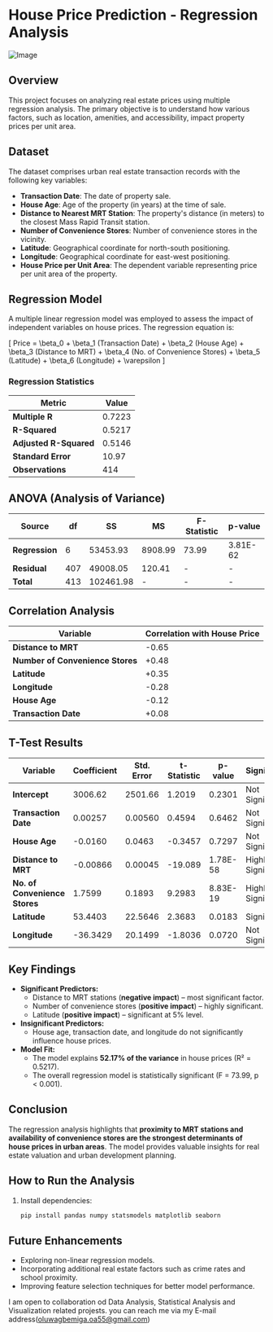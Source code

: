 # House Price Prediction - Regression Analysis

![Image](https://github.com/user-attachments/assets/338b94b6-0b91-4d6d-9d98-085b2f13a51e)

## Overview
This project focuses on analyzing real estate prices using multiple regression analysis. The primary objective is to understand how various factors, such as location, amenities, and accessibility, impact property prices per unit area.

## Dataset
The dataset comprises urban real estate transaction records with the following key variables:

- **Transaction Date**: The date of property sale.
- **House Age**: Age of the property (in years) at the time of sale.
- **Distance to Nearest MRT Station**: The property's distance (in meters) to the closest Mass Rapid Transit station.
- **Number of Convenience Stores**: Number of convenience stores in the vicinity.
- **Latitude**: Geographical coordinate for north-south positioning.
- **Longitude**: Geographical coordinate for east-west positioning.
- **House Price per Unit Area**: The dependent variable representing price per unit area of the property.

## Regression Model
A multiple linear regression model was employed to assess the impact of independent variables on house prices. The regression equation is:

\[
Price = \beta_0 + \beta_1 (Transaction Date) + \beta_2 (House Age) + \beta_3 (Distance to MRT) + \beta_4 (No. of Convenience Stores) + \beta_5 (Latitude) + \beta_6 (Longitude) + \varepsilon
\]

### **Regression Statistics**
| Metric | Value |
|--------|-------|
| **Multiple R** | 0.7223 |
| **R-Squared** | 0.5217 |
| **Adjusted R-Squared** | 0.5146 |
| **Standard Error** | 10.97 |
| **Observations** | 414 |

## ANOVA (Analysis of Variance)
| Source | df | SS | MS | F-Statistic | p-value |
|--------|----|--------|--------|------------|---------|
| **Regression** | 6 | 53453.93 | 8908.99 | 73.99 | 3.81E-62 |
| **Residual** | 407 | 49008.05 | 120.41 | - | - |
| **Total** | 413 | 102461.98 | - | - | - |

## Correlation Analysis
| Variable | Correlation with House Price |
|----------|-----------------------------|
| **Distance to MRT** | -0.65 |
| **Number of Convenience Stores** | +0.48 |
| **Latitude** | +0.35 |
| **Longitude** | -0.28 |
| **House Age** | -0.12 |
| **Transaction Date** | +0.08 |

## T-Test Results
| Variable | Coefficient | Std. Error | t-Statistic | p-value | Significance |
|----------|------------|------------|------------|---------|-------------|
| **Intercept** | 3006.62 | 2501.66 | 1.2019 | 0.2301 | Not Significant |
| **Transaction Date** | 0.00257 | 0.00560 | 0.4594 | 0.6462 | Not Significant |
| **House Age** | -0.0160 | 0.0463 | -0.3457 | 0.7297 | Not Significant |
| **Distance to MRT** | -0.00866 | 0.00045 | -19.089 | 1.78E-58 | Highly Significant |
| **No. of Convenience Stores** | 1.7599 | 0.1893 | 9.2983 | 8.83E-19 | Highly Significant |
| **Latitude** | 53.4403 | 22.5646 | 2.3683 | 0.0183 | Significant |
| **Longitude** | -36.3429 | 20.1499 | -1.8036 | 0.0720 | Not Significant |

## Key Findings
- **Significant Predictors:**
  - Distance to MRT stations (**negative impact**) – most significant factor.
  - Number of convenience stores (**positive impact**) – highly significant.
  - Latitude (**positive impact**) – significant at 5% level.
- **Insignificant Predictors:**
  - House age, transaction date, and longitude do not significantly influence house prices.
- **Model Fit:**
  - The model explains **52.17% of the variance** in house prices (R² = 0.5217).
  - The overall regression model is statistically significant (F = 73.99, p < 0.001).

## Conclusion
The regression analysis highlights that **proximity to MRT stations and availability of convenience stores are the strongest determinants of house prices in urban areas**. The model provides valuable insights for real estate valuation and urban development planning.

## How to Run the Analysis
1. Install dependencies:
   ```bash
   pip install pandas numpy statsmodels matplotlib seaborn
   ```

## Future Enhancements
- Exploring non-linear regression models.
- Incorporating additional real estate factors such as crime rates and school proximity.
- Improving feature selection techniques for better model performance.

 I am open to collaboration od Data Analysis, Statistical Analysis and Visualization related projests.  you can reach me via my E-mail address(oluwagbemiga.oa55@gmail.com)

